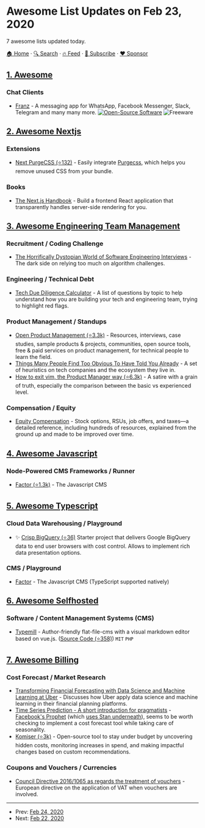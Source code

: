 # Awesome List Updates on Feb 23, 2020

7 awesome lists updated today.

[🏠 Home](/README.md) · [🔍 Search](https://www.trackawesomelist.com/search/) · [🔥 Feed](https://www.trackawesomelist.com/rss.xml) · [📮 Subscribe](https://trackawesomelist.us17.list-manage.com/subscribe?u=d2f0117aa829c83a63ec63c2f&id=36a103854c) · [❤️  Sponsor](https://github.com/sponsors/theowenyoung)



## [1. Awesome](/content/Awesome-Windows/Awesome/README.md)

### Chat Clients

*   [Franz](https://meetfranz.com/) - A messaging app for WhatsApp, Facebook Messenger, Slack, Telegram and many many more. [![Open-Source Software](https://cdn.rawgit.com/Awesome-Windows/Awesome/master/media/OSS.svg)](https://github.com/meetfranz/franz) ![Freeware](https://cdn.rawgit.com/Awesome-Windows/Awesome/master/media/free.svg)

## [2. Awesome Nextjs](/content/unicodeveloper/awesome-nextjs/README.md)

### Extensions

*   [Next PurgeCSS (⭐132)](https://github.com/lucleray/next-purgecss) - Easily integrate [Purgecss](https://www.purgecss.com/), which helps you remove unused CSS from your bundle.

### Books

*   [The Next.js Handbook](https://flaviocopes.com/page/nextjs-handbook/) - Build a frontend React application that transparently handles server-side rendering for you.

## [3. Awesome Engineering Team Management](/content/kdeldycke/awesome-engineering-team-management/README.md)

### Recruitment / Coding Challenge

*   [The Horrifically Dystopian World of Software Engineering Interviews](https://www.jarednelsen.dev/posts/The-horrifically-dystopian-world-of-software-engineering-interviews) - The dark side on relying too much on algorithm challenges.

### Engineering / Technical Debt

*   [Tech Due Diligence Calculator](https://decodingvc.gitbooks.io/p9-startup-tech-due-diligence-calculator/content/) - A list of questions by topic to help understand how you are building your tech and engineering team, trying to highlight red flags.

### Product Management / Standups

*   [Open Product Management (⭐3.3k)](https://github.com/tron1991/open-product-management) - Resources, interviews, case studies, sample products & projects, communities, open source tools, free & paid services on product management, for technical people to learn the field.
*   [Things Many People Find Too Obvious To Have Told You Already](https://twitter.com/patio11/status/936615043126370306) - A set of heuristics on tech companies and the ecosystem they live in.
*   [How to exit vim, the Product Manager way (⭐6.3k)](https://github.com/hakluke/how-to-exit-vim/blob/master/README.md#the-product-manager-way) - A satire with a grain of truth, especially the comparison between the basic vs experienced level.

### Compensation / Equity

*   [Equity Compensation](https://www.holloway.com/g/equity-compensation) - Stock options, RSUs, job offers, and taxes—a detailed reference, including hundreds of resources, explained from the ground up and made to be improved over time.

## [4. Awesome Javascript](/content/sorrycc/awesome-javascript/README.md)

### Node-Powered CMS Frameworks / Runner

*   [Factor (⭐1.3k)](https://github.com/fiction-com/factor) - The Javascript CMS

## [5. Awesome Typescript](/content/dzharii/awesome-typescript/README.md)

### Cloud Data Warehousing / Playground

*   :sparkles: [Crisp BigQuery (⭐36)](https://github.com/winwiz1/crisp-bigquery) Starter project that delivers Google BigQuery data to end user browsers with cost control. Allows to implement rich data presentation options.

### CMS / Playground

*   [Factor](https://factor.dev) - The Javascript CMS (TypeScript supported natively)

## [6. Awesome Selfhosted](/content/awesome-selfhosted/awesome-selfhosted/README.md)

### Software / Content Management Systems (CMS)

*   [Typemill](https://typemill.net/) - Author-friendly flat-file-cms with a visual markdown editor based on vue.js. ([Source Code (⭐358)](https://github.com/typemill/typemill)) `MIT` `PHP`

## [7. Awesome Billing](/content/kdeldycke/awesome-billing/README.md)

### Cost Forecast / Market Research

*   [Transforming Financial Forecasting with Data Science and Machine Learning at Uber](https://eng.uber.com/transforming-financial-forecasting-machine-learning/) - Discusses how Uber apply data science and machine learning in their financial planning platforms.
*   [Time Series Prediction - A short introduction for pragmatists](https://www.liip.ch/en/blog/time-series-prediction-a-short-comparison-of-best-practices) - [Facebook's Prophet](https://facebook.github.io/prophet/) (which [uses Stan underneath](https://statmodeling.stat.columbia.edu/2017/03/01/facebooks-prophet-uses-stan/)), seems to be worth checking to implement a cost forecast tool while taking care of seasonality.
*   [Komiser (⭐3k)](https://github.com/mlabouardy/komiser) - Open-source tool to stay under budget by uncovering hidden costs, monitoring increases in spend, and making impactful changes based on custom recommendations.

### Coupons and Vouchers / Currencies

*   [Council Directive 2016/1065 as regards the treatment of vouchers](https://eur-lex.europa.eu/legal-content/EN/TXT/HTML/?uri=CELEX:32016L1065) - European directive on the application of VAT when vouchers are involved.

---

- Prev: [Feb 24, 2020](/content/2020/02/24/README.md)
- Next: [Feb 22, 2020](/content/2020/02/22/README.md)